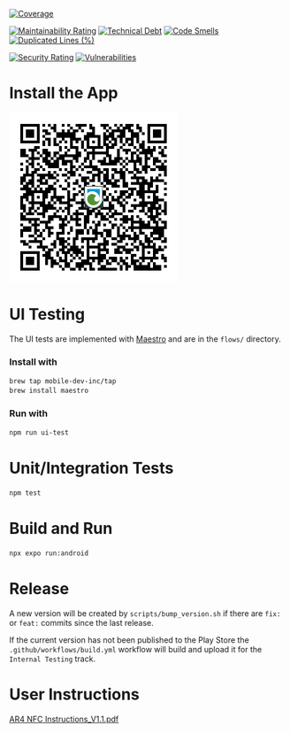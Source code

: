 [![Coverage](https://sonarcloud.io/api/project_badges/measure?project=onato_AR4-Manager&metric=coverage)](https://sonarcloud.io/summary/new_code?id=onato_AR4-Manager)

[![Maintainability Rating](https://sonarcloud.io/api/project_badges/measure?project=onato_AR4-Manager&metric=sqale_rating)](https://sonarcloud.io/summary/new_code?id=onato_AR4-Manager)
[![Technical Debt](https://sonarcloud.io/api/project_badges/measure?project=onato_AR4-Manager&metric=sqale_index)](https://sonarcloud.io/summary/new_code?id=onato_AR4-Manager)
[![Code Smells](https://sonarcloud.io/api/project_badges/measure?project=onato_AR4-Manager&metric=code_smells)](https://sonarcloud.io/summary/new_code?id=onato_AR4-Manager)
[![Duplicated Lines (%)](https://sonarcloud.io/api/project_badges/measure?project=onato_AR4-Manager&metric=duplicated_lines_density)](https://sonarcloud.io/summary/new_code?id=onato_AR4-Manager)

[![Security Rating](https://sonarcloud.io/api/project_badges/measure?project=onato_AR4-Manager&metric=security_rating)](https://sonarcloud.io/summary/new_code?id=onato_AR4-Manager)
[![Vulnerabilities](https://sonarcloud.io/api/project_badges/measure?project=onato_AR4-Manager&metric=vulnerabilities)](https://sonarcloud.io/summary/new_code?id=onato_AR4-Manager)

# Install the App

[![QR Code with Logo](assets/images/qrcode_with_logo.png)](https://play.app.goo.gl/?link=https://play.google.com/store/apps/details?id=com.onato.AR4Manager)

# UI Testing

The UI tests are implemented with [Maestro](https://www.maestro.dev/) and are in the `flows/` directory.

### Install with

```bash
brew tap mobile-dev-inc/tap
brew install maestro
```

### Run with

```bash
npm run ui-test
```

# Unit/Integration Tests

```bash
npm test
```

# Build and Run

```bash
npx expo run:android
```

# Release

A new version will be created by `scripts/bump_version.sh` if there are `fix:` or `feat:` commits since the last release.

If the current version has not been published to the Play Store the `.github/workflows/build.yml` workflow will build and upload it for the `Internal Testing` track.

# User Instructions

[AR4 NFC Instructions_V1.1.pdf](docs/manual/AR4%20NFC%20Instructions_V1.1.pdf)
